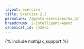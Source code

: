 ```yaml
---
layout: exercise
title: Exercise 2.3
permalink: /agents-exercises/ex_3/
breadcrumb: 2-Intelligent-Agent
canonical_id: ch2ex3
---
```


{% include mathjax_support %}
